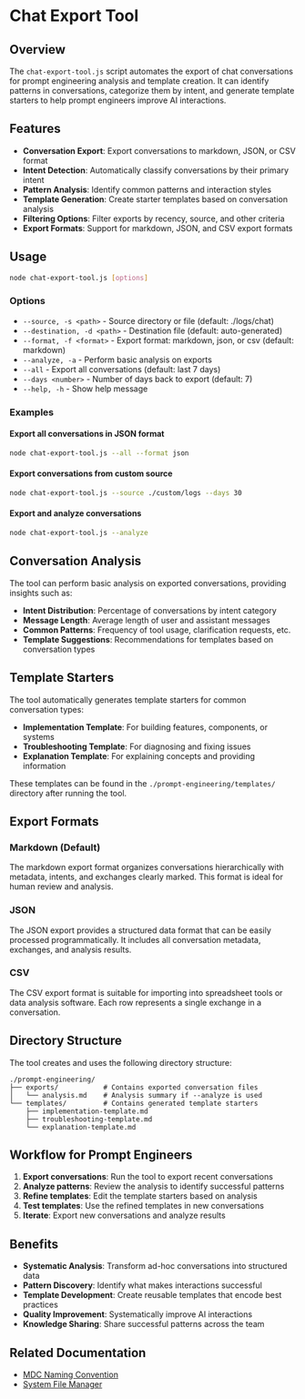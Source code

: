 # Chat Export Tool

## Overview

The `chat-export-tool.js` script automates the export of chat conversations for prompt engineering analysis and template creation. It can identify patterns in conversations, categorize them by intent, and generate template starters to help prompt engineers improve AI interactions.

## Features

- **Conversation Export**: Export conversations to markdown, JSON, or CSV format
- **Intent Detection**: Automatically classify conversations by their primary intent
- **Pattern Analysis**: Identify common patterns and interaction styles
- **Template Generation**: Create starter templates based on conversation analysis
- **Filtering Options**: Filter exports by recency, source, and other criteria
- **Export Formats**: Support for markdown, JSON, and CSV export formats

## Usage

```bash
node chat-export-tool.js [options]
```

### Options

- `--source, -s <path>` - Source directory or file (default: ./logs/chat)
- `--destination, -d <path>` - Destination file (default: auto-generated)
- `--format, -f <format>` - Export format: markdown, json, or csv (default: markdown)
- `--analyze, -a` - Perform basic analysis on exports
- `--all` - Export all conversations (default: last 7 days)
- `--days <number>` - Number of days back to export (default: 7)
- `--help, -h` - Show help message

### Examples

#### Export all conversations in JSON format

```bash
node chat-export-tool.js --all --format json
```

#### Export conversations from custom source

```bash
node chat-export-tool.js --source ./custom/logs --days 30
```

#### Export and analyze conversations

```bash
node chat-export-tool.js --analyze
```

## Conversation Analysis

The tool can perform basic analysis on exported conversations, providing insights such as:

- **Intent Distribution**: Percentage of conversations by intent category
- **Message Length**: Average length of user and assistant messages
- **Common Patterns**: Frequency of tool usage, clarification requests, etc.
- **Template Suggestions**: Recommendations for templates based on conversation types

## Template Starters

The tool automatically generates template starters for common conversation types:

- **Implementation Template**: For building features, components, or systems
- **Troubleshooting Template**: For diagnosing and fixing issues
- **Explanation Template**: For explaining concepts and providing information

These templates can be found in the `./prompt-engineering/templates/` directory after running the tool.

## Export Formats

### Markdown (Default)

The markdown export format organizes conversations hierarchically with metadata, intents, and exchanges clearly marked. This format is ideal for human review and analysis.

### JSON

The JSON export provides a structured data format that can be easily processed programmatically. It includes all conversation metadata, exchanges, and analysis results.

### CSV

The CSV export format is suitable for importing into spreadsheet tools or data analysis software. Each row represents a single exchange in a conversation.

## Directory Structure

The tool creates and uses the following directory structure:

```
./prompt-engineering/
├── exports/           # Contains exported conversation files
│   └── analysis.md    # Analysis summary if --analyze is used
└── templates/         # Contains generated template starters
    ├── implementation-template.md
    ├── troubleshooting-template.md
    └── explanation-template.md
```

## Workflow for Prompt Engineers

1. **Export conversations**: Run the tool to export recent conversations
2. **Analyze patterns**: Review the analysis to identify successful patterns
3. **Refine templates**: Edit the template starters based on analysis
4. **Test templates**: Use the refined templates in new conversations
5. **Iterate**: Export new conversations and analyze results

## Benefits

- **Systematic Analysis**: Transform ad-hoc conversations into structured data
- **Pattern Discovery**: Identify what makes interactions successful
- **Template Development**: Create reusable templates that encode best practices
- **Quality Improvement**: Systematically improve AI interactions
- **Knowledge Sharing**: Share successful patterns across the team

## Related Documentation

- [MDC Naming Convention](./mdc-naming-convention.md)
- [System File Manager](./system-file-manager.md) 